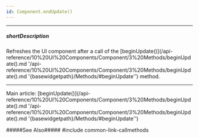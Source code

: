 ```yaml
---
id: Component.endUpdate()
---
```

---
##### shortDescription
Refreshes the UI component after a call of the [beginUpdate()](/api-reference/10%20UI%20Components/Component/3%20Methods/beginUpdate().md '/api-reference/10%20UI%20Components/Component/3%20Methods/beginUpdate().md '{basewidgetpath}/Methods/#beginUpdate'') method.

---
Main article: [beginUpdate()](/api-reference/10%20UI%20Components/Component/3%20Methods/beginUpdate().md '/api-reference/10%20UI%20Components/Component/3%20Methods/beginUpdate().md '{basewidgetpath}/Methods/#beginUpdate'')

#####See Also#####
#include common-link-callmethods